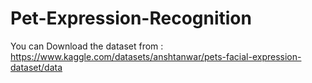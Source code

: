 # Pet-Expression-Recognition
You can Download the dataset from :     https://www.kaggle.com/datasets/anshtanwar/pets-facial-expression-dataset/data

